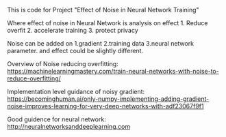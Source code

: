 This is code for Project "Effect of Noise in Neural Network Training"

Where effect of noise in Neural Network is analysis on effect 1. Reduce overfit 2. accelerate training 3. protect privacy

Noise can be added on 1.gradient 2.training data 3.neural network parameter. and effect could be slightly different.

Overview of Noise reducing overfitting:
https://machinelearningmastery.com/train-neural-networks-with-noise-to-reduce-overfitting/

Implementation level guidance of noisy gradient:
https://becominghuman.ai/only-numpy-implementing-adding-gradient-noise-improves-learning-for-very-deep-networks-with-adf23067f9f1

Good guidence for neural network:
http://neuralnetworksanddeeplearning.com
